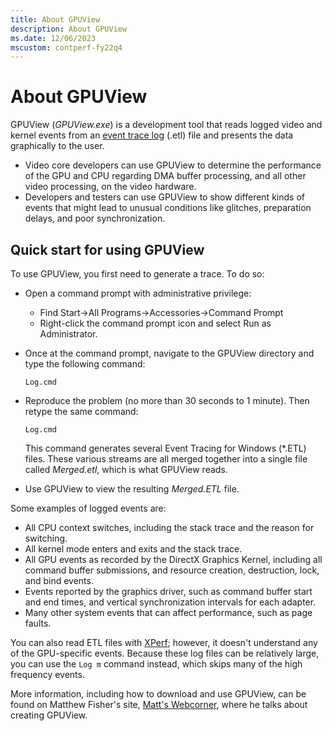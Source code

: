 ```yaml
---
title: About GPUView
description: About GPUView
ms.date: 12/06/2023
mscustom: contperf-fy22q4
---
```


# About GPUView

GPUView (*GPUView.exe*) is a development tool that reads logged video and kernel events from an [event trace log](/windows-hardware/drivers/devtest/trace-log) (.etl) file and presents the data graphically to the user.

* Video core developers can use GPUView to determine the performance of the GPU and CPU regarding DMA buffer processing, and all other video processing, on the video hardware.
* Developers and testers can use GPUView to show different kinds of events that might lead to unusual conditions like glitches, preparation delays, and poor synchronization.

## Quick start for using GPUView

To use GPUView, you first need to generate a trace. To do so:

* Open a command prompt with administrative privilege:
  * Find Start->All Programs->Accessories->Command Prompt
  * Right-click the command prompt icon and select Run as Administrator.

* Once at the command prompt, navigate to the GPUView directory and type the following command:

   ``` Log.cmd ```

* Reproduce the problem (no more than 30 seconds to 1 minute). Then retype the same command:

   ``` Log.cmd ```

   This command generates several Event Tracing for Windows (\*.ETL) files. These various streams are all merged together into a single file called *Merged.etl*, which is what GPUView reads.

* Use GPUView to view the resulting *Merged.ETL* file.

Some examples of logged events are:

* All CPU context switches, including the stack trace and the reason for switching.
* All kernel mode enters and exits and the stack trace.
* All GPU events as recorded by the DirectX Graphics Kernel, including all command buffer submissions, and resource creation, destruction, lock, and bind events.
* Events reported by the graphics driver, such as command buffer start and end times, and vertical synchronization intervals for each adapter.
* Many other system events that can affect performance, such as page faults.

You can also read ETL files with [XPerf](/windows-hardware/test/wpt/xperf-command-line-reference); however, it doesn't understand any of the GPU-specific events. Because these log files can be relatively large, you can use the `Log m` command instead, which skips many of the high frequency events.

More information, including how to download and use GPUView, can be found on Matthew Fisher's site, [Matt's Webcorner](https://graphics.stanford.edu/~mdfisher/GPUView.html), where he talks about creating GPUView.
